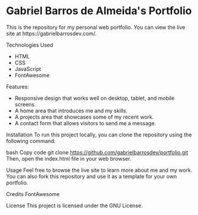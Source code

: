 <h1>Gabriel Barros de Almeida's Portfolio</h1>
This is the repository for my personal web portfolio. You can view the live site at https://gabrielbarrosdev.com/.

Technologies Used
<ul>
  <li>HTML</li>
  <li>CSS</li>
  <li>JavaScript</li>
  <li>FontAwesome</li>
</ul>
Features:

<ul>
  <li>Responsive design that works well on desktop, tablet, and mobile screens.</li>
  <li>A home area that introduces me and my skills.</li>
  <li>A projects area that showcases some of my recent work.</li>
  <li>A contact form that allows visitors to send me a message.</li>
</ul>

Installation
To run this project locally, you can clone the repository using the following command:

bash
Copy code
git clone https://github.com/gabrielbarrosdev/portfolio.git
Then, open the index.html file in your web browser.

Usage
Feel free to browse the live site to learn more about me and my work. You can also fork this repository and use it as a template for your own portfolio.

Credits
FontAwesome

License
This project is licensed under the GNU License.
